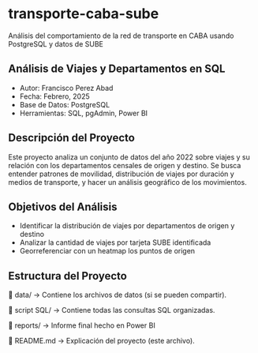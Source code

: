 # transporte-caba-sube
Análisis del comportamiento de la red de transporte en CABA usando PostgreSQL y datos de SUBE
## **Análisis de Viajes y Departamentos en SQL**
* Autor: Francisco Perez Abad
* Fecha: Febrero, 2025
* Base de Datos: PostgreSQL
* Herramientas: SQL, pgAdmin, Power BI

## **Descripción del Proyecto**
Este proyecto analiza un conjunto de datos del año 2022 sobre viajes y su relación con los departamentos censales de origen y destino. Se busca entender patrones de movilidad, distribución de viajes por duración y medios de transporte, y hacer un análisis geográfico de los movimientos.

## **Objetivos del Análisis**

* Identificar la distribución de viajes por departamentos de origen y destino
* Analizar la cantidad de viajes por tarjeta SUBE identificada
* Georreferenciar con un heatmap los puntos de origen

## **Estructura del Proyecto**
📁 data/ → Contiene los archivos de datos (si se pueden compartir).

📁 script SQL/ → Contiene todas las consultas SQL organizadas.

📁 reports/ → Informe final hecho en Power BI

📄 README.md → Explicación del proyecto (este archivo).


